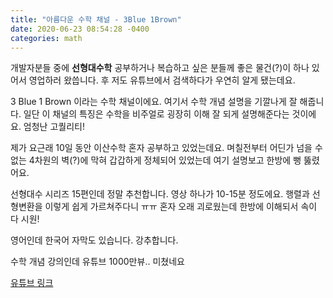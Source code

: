 ```yaml
---
title: "아름다운 수학 채널 - 3Blue 1Brown"
date: 2020-06-23 08:54:28 -0400
categories: math
---
```



개발자분들 중에 <strong>선형대수학</strong> 공부하거나 복습하고 싶은 분들께 좋은 물건(?)이 하나 있어서 영업하러 왔씁니다. 후 저도 유튜브에서 검색하다가 우연히 알게 됐는데요.

3 Blue 1 Brown 이라는 수학 채널이에요. 여기서 수학 개념 설명을 기깔나게 잘 해줍니다. 일단 이 채널의 특징은 수학을 비주얼로 굉장히 이해 잘 되게 설명해준다는 것이에요. 엄청난 고퀄리티!

제가 요근래 10일 동안 이산수학 혼자 공부하고 있었는데요. 며칠전부터 어딘가 넘을 수 없는 4차원의 벽(?)에 막혀 갑갑하게 정체되어 있었는데  여기 설명보고 한방에 뻥 뚫렸어요. 

선형대수 시리즈 15편인데 정말 추천합니다. 영상 하나가 10-15분 정도에요. 행렬과 선형변환을 이렇게 쉽게 가르쳐주다니 ㅠㅠ 혼자 오래 괴로웠는데 한방에 이해되서 속이 다 시원!

영어인데 한국어 자막도 있습니다. 강추합니다. 

수학 개념 강의인데 유튜브 1000만뷰.. 미쳤네요

<a href="https://www.youtube.com/playlist?list=PLZHQObOWTQDPD3MizzM2xVFitgF8hE_ab" target="_blank">유튜브 링크 </a> 
 